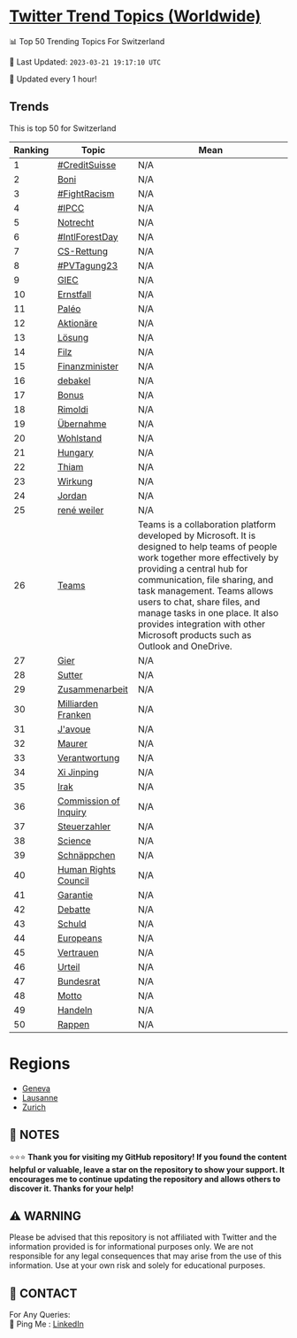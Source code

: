 [Twitter Trend Topics (Worldwide)](https://github.com/ErcinDedeoglu/Twitter-Trend-Topics)
==========


📊 Top 50 Trending Topics For Switzerland

📆 Last Updated: `2023-03-21 19:17:10 UTC`

🔧 Updated every 1 hour!


## Trends

This is top 50 for Switzerland

| Ranking | Topic | Mean |
| ------- | ------------ | ------------ |
| 1 | [#CreditSuisse](http://twitter.com/search?q=%23CreditSuisse) | N/A |
| 2 | [Boni](http://twitter.com/search?q=Boni) | N/A |
| 3 | [#FightRacism](http://twitter.com/search?q=%23FightRacism) | N/A |
| 4 | [#IPCC](http://twitter.com/search?q=%23IPCC) | N/A |
| 5 | [Notrecht](http://twitter.com/search?q=Notrecht) | N/A |
| 6 | [#IntlForestDay](http://twitter.com/search?q=%23IntlForestDay) | N/A |
| 7 | [CS-Rettung](http://twitter.com/search?q=CS-Rettung) | N/A |
| 8 | [#PVTagung23](http://twitter.com/search?q=%23PVTagung23) | N/A |
| 9 | [GIEC](http://twitter.com/search?q=GIEC) | N/A |
| 10 | [Ernstfall](http://twitter.com/search?q=Ernstfall) | N/A |
| 11 | [Paléo](http://twitter.com/search?q=Pal%c3%a9o) | N/A |
| 12 | [Aktionäre](http://twitter.com/search?q=Aktion%c3%a4re) | N/A |
| 13 | [Lösung](http://twitter.com/search?q=L%c3%b6sung) | N/A |
| 14 | [Filz](http://twitter.com/search?q=Filz) | N/A |
| 15 | [Finanzminister](http://twitter.com/search?q=Finanzminister) | N/A |
| 16 | [debakel](http://twitter.com/search?q=debakel) | N/A |
| 17 | [Bonus](http://twitter.com/search?q=Bonus) | N/A |
| 18 | [Rimoldi](http://twitter.com/search?q=Rimoldi) | N/A |
| 19 | [Übernahme](http://twitter.com/search?q=%c3%9cbernahme) | N/A |
| 20 | [Wohlstand](http://twitter.com/search?q=Wohlstand) | N/A |
| 21 | [Hungary](http://twitter.com/search?q=Hungary) | N/A |
| 22 | [Thiam](http://twitter.com/search?q=Thiam) | N/A |
| 23 | [Wirkung](http://twitter.com/search?q=Wirkung) | N/A |
| 24 | [Jordan](http://twitter.com/search?q=Jordan) | N/A |
| 25 | [rené weiler](http://twitter.com/search?q=ren%c3%a9+weiler) | N/A |
| 26 | [Teams](http://twitter.com/search?q=Teams) | Teams is a collaboration platform developed by Microsoft. It is designed to help teams of people work together more effectively by providing a central hub for communication, file sharing, and task management. Teams allows users to chat, share files, and manage tasks in one place. It also provides integration with other Microsoft products such as Outlook and OneDrive. |
| 27 | [Gier](http://twitter.com/search?q=Gier) | N/A |
| 28 | [Sutter](http://twitter.com/search?q=Sutter) | N/A |
| 29 | [Zusammenarbeit](http://twitter.com/search?q=Zusammenarbeit) | N/A |
| 30 | [Milliarden Franken](http://twitter.com/search?q=Milliarden+Franken) | N/A |
| 31 | [J'avoue](http://twitter.com/search?q=J%27avoue) | N/A |
| 32 | [Maurer](http://twitter.com/search?q=Maurer) | N/A |
| 33 | [Verantwortung](http://twitter.com/search?q=Verantwortung) | N/A |
| 34 | [Xi Jinping](http://twitter.com/search?q=Xi+Jinping) | N/A |
| 35 | [Irak](http://twitter.com/search?q=Irak) | N/A |
| 36 | [Commission of Inquiry](http://twitter.com/search?q=Commission+of+Inquiry) | N/A |
| 37 | [Steuerzahler](http://twitter.com/search?q=Steuerzahler) | N/A |
| 38 | [Science](http://twitter.com/search?q=Science) | N/A |
| 39 | [Schnäppchen](http://twitter.com/search?q=Schn%c3%a4ppchen) | N/A |
| 40 | [Human Rights Council](http://twitter.com/search?q=Human+Rights+Council) | N/A |
| 41 | [Garantie](http://twitter.com/search?q=Garantie) | N/A |
| 42 | [Debatte](http://twitter.com/search?q=Debatte) | N/A |
| 43 | [Schuld](http://twitter.com/search?q=Schuld) | N/A |
| 44 | [Europeans](http://twitter.com/search?q=Europeans) | N/A |
| 45 | [Vertrauen](http://twitter.com/search?q=Vertrauen) | N/A |
| 46 | [Urteil](http://twitter.com/search?q=Urteil) | N/A |
| 47 | [Bundesrat](http://twitter.com/search?q=Bundesrat) | N/A |
| 48 | [Motto](http://twitter.com/search?q=Motto) | N/A |
| 49 | [Handeln](http://twitter.com/search?q=Handeln) | N/A |
| 50 | [Rappen](http://twitter.com/search?q=Rappen) | N/A |



# Regions

* [Geneva](</Switzerland/Geneva.md>)
* [Lausanne](</Switzerland/Lausanne.md>)
* [Zurich](</Switzerland/Zurich.md>)



## 📝 NOTES

⭐⭐⭐ **Thank you for visiting my GitHub repository! If you found the content helpful or valuable, leave a star on the repository to show your support. It encourages me to continue updating the repository and allows others to discover it. Thanks for your help!**


## ⚠️ WARNING

Please be advised that this repository is not affiliated with Twitter and the information provided is for informational purposes only. We are not responsible for any legal consequences that may arise from the use of this information. Use at your own risk and solely for educational purposes.


## 📨 CONTACT

 For Any Queries:  
            🏓 Ping Me : [LinkedIn](https://www.linkedin.com/in/ercindedeoglu/)
